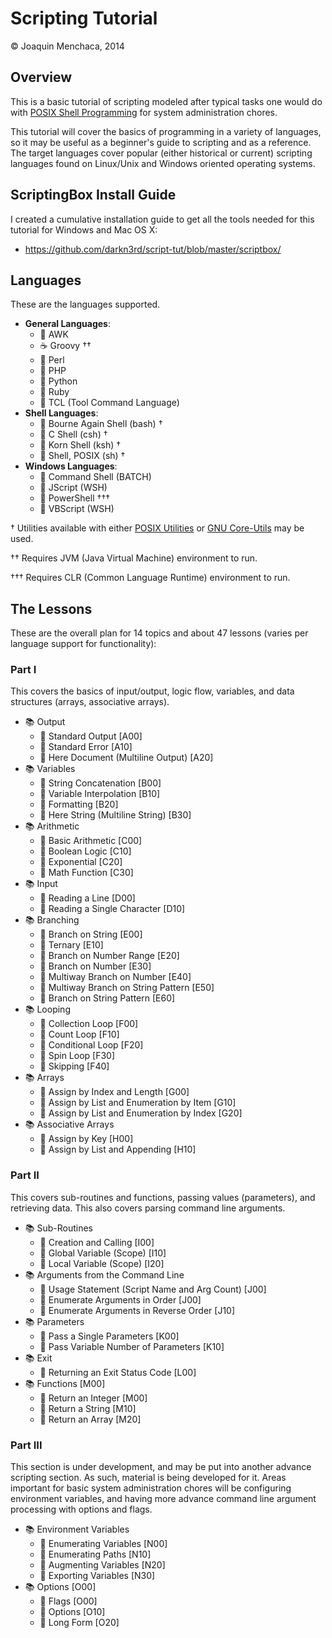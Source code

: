 # Scripting Tutorial

© Joaquin Menchaca, 2014

## Overview

This is a basic tutorial of scripting modeled after typical tasks one would do with [POSIX Shell Programming](http://pubs.opengroup.org/onlinepubs/009695399/utilities/xcu_chap02.html) for system administration chores.  

This tutorial will cover the basics of programming in a variety of languages, so it may be useful as a beginner's guide to scripting and as a reference.  The target languages cover popular (either historical or current) scripting languages found on Linux/Unix and Windows oriented operating systems.

## ScriptingBox Install Guide

I created a cumulative installation guide to get all the tools needed for this tutorial for Windows and Mac OS X:

* https://github.com/darkn3rd/script-tut/blob/master/scriptbox/

## Languages

These are the languages supported.

* **General Languages**:
  * :scroll: AWK
  * :coffee: Groovy ††
  * :camel: Perl
  * :elephant: PHP
  * :snake: Python
  * :gem: Ruby
  * :scroll: TCL (Tool Command Language)
* **Shell Languages**:
  * :shell: Bourne Again Shell (bash) †
  * :shell: C Shell (csh) †
  * :shell: Korn Shell (ksh) †
  * :shell: Shell, POSIX (sh) †
* **Windows Languages**:
  * :scroll: Command Shell (BATCH)
  * :scroll: JScript (WSH)
  * :scroll: PowerShell †††
  * :scroll: VBScript (WSH)

† Utilities available with either [POSIX Utilities](http://pubs.opengroup.org/onlinepubs/009696699/utilities/contents.html) or [GNU Core-Utils](http://www.gnu.org/software/coreutils/) may be used.

†† Requires JVM (Java Virtual Machine) environment to run.

††† Requires CLR (Common Language Runtime) environment to run.

## The Lessons

These are the overall plan for 14 topics and about 47 lessons (varies per language support for functionality):

### Part I

This covers the basics of input/output, logic flow, variables, and data structures (arrays, associative arrays).

* :books: Output
  * :green_book: Standard Output [A00]
  * :green_book: Standard Error [A10]
  * :green_book: Here Document (Multiline Output) [A20]
* :books: Variables
  * :green_book: String Concatenation [B00]
  * :green_book: Variable Interpolation [B10]
  * :green_book: Formatting [B20]
  * :green_book: Here String (Multiline String) [B30]
* :books: Arithmetic
  * :green_book: Basic Arithmetic [C00]
  * :green_book: Boolean Logic [C10]
  * :green_book: Exponential [C20]
  * :green_book: Math Function [C30]
* :books: Input
  * :green_book: Reading a Line [D00]
  * :green_book: Reading a Single Character [D10]
* :books: Branching
  * :green_book: Branch on String [E00]
  * :green_book: Ternary [E10]
  * :green_book: Branch on Number Range [E20]
  * :green_book: Branch on Number [E30]
  * :green_book: Multiway Branch on Number [E40]
  * :green_book: Multiway Branch on String Pattern [E50]
  * :green_book: Branch on String Pattern [E60]
* :books: Looping
  * :green_book: Collection Loop [F00]
  * :green_book: Count Loop [F10]
  * :green_book: Conditional Loop [F20]
  * :green_book: Spin Loop [F30]
  * :green_book: Skipping [F40]
* :books: Arrays
  * :green_book: Assign by Index and Length [G00]
  * :green_book: Assign by List and Enumeration by Item [G10]
  * :green_book: Assign by List and Enumeration by Index [G20]
* :books: Associative Arrays
  * :green_book: Assign by Key [H00]
  * :green_book: Assign by List and Appending [H10]

### Part II  

This covers sub-routines and functions, passing values (parameters), and retrieving data. This also covers parsing command line arguments.

* :books: Sub-Routines
  * :green_book: Creation and Calling [I00]
  * :green_book: Global Variable (Scope) [I10]
  * :green_book: Local Variable (Scope) [I20]
* :books: Arguments from the Command Line
  * :green_book: Usage Statement (Script Name and Arg Count) [J00]
  * :green_book: Enumerate Arguments in Order [J00]
  * :green_book: Enumerate Arguments in Reverse Order [J10]
* :books: Parameters
  * :green_book: Pass a Single Parameters [K00]
  * :green_book: Pass Variable Number of Parameters [K10]
* :books: Exit
  * :green_book: Returning an Exit Status Code [L00]
* :books: Functions [M00]
  * :green_book: Return an Integer [M00]
  * :green_book: Return a String [M10]
  * :green_book: Return an Array [M20]

### Part III  

This section is under development, and may be put into another advance scripting section.  As such, material is being developed for it.  Areas important for basic system administration chores will be configuring environment variables, and having more advance command line argument processing with options and flags.

* :books: Environment Variables
  * :green_book: Enumerating Variables [N00]
  * :green_book: Enumerating Paths [N10]
  * :green_book: Augmenting Variables [N20]
  * :green_book: Exporting Variables [N30]
* :books: Options [O00]
  * :green_book: Flags [O00]
  * :green_book: Options [O10]
  * :green_book: Long Form [O20]

